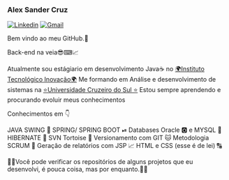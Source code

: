 ### Alex Sander Cruz

[![Linkedin](https://img.shields.io/badge/LinkedIn-blue?style=for-the-badge&logo=Linkedin)](https://www.linkedin.com/in/alex-sander-cruz-pereira/)
[![Gmail](https://img.shields.io/badge/-Gmail-c14438?style=for-the-badge&logo=Gmail&logoColor=white&link=mailto:karanalpe@gmail.com)](pereirasander33@gmail.com)

Bem vindo ao meu GitHub.🤗

Back-end na veia😎⌨📈

Atualmente sou estágiario em desenvolvimento Java☕️ no <a target="_blank" href="http://www.itinovacao.org.br/">🌍Instituto Tecnológico Inovação🌍</a> 
Me formando em Análise e desenvolvimento de sistemas na <a target="_blank" href="https://www.cruzeirodosul.edu.br/">⭐Universidade Cruzeiro do Sul ⭐</a> 
             Estou sempre aprendendo e procurando evoluir meus conhecimentos
                      
Conhecimentos em 👇

JAVA SWING 🔱
SPRING/ SPRING BOOT ⏯
Databases Oracle 🅾 e MYSQL 🐬
HIBERNATE 📁
SVN Tortoise 🐢
Versionamento com GIT 🐱
Metodologia SCRUM 🚀
Geração de relatórios com JSP 📈
HTML e CSS (esse é de lei) 🔠

 🧐🧐Você pode verificar os repositórios de alguns projetos que eu desenvolvi, é pouca coisa, mas por enquanto.🧐🧐
